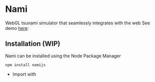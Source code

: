 # Nami

WebGL tsunami simulator that seamlessly integrates with the web
See demo [here](https://codepen.io/jgalazm/pen/MRaWVL): 

## Installation (WIP)

Nami can be installed using the Node Package Manager

`npm install namijs`

* Import with <script/>
* Import with 'import'
* Import with 'require'

## Examples 
* ["Hello world"](https://codepen.io/jgalazm/pen/MRaWVL)
* Switch scenario with key press (coming soon)
* Integration with Three.js, Leaflet, ArcGIS and CesiumJS (coming soon)
* Save colored texture to a video (coming soon)

## Installation

## API
(coming soon)

## More info
- Why Nami?
- How was it done? 
- Has it been used before? 
- Are simulations accurate? 
- Can I simulate "this"?


Check [the preprint](hal.inria.fr/hal-02112763).